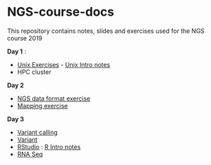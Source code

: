 # NGS-course-docs
This repository  contains notes, slides and exercises used for the NGS course 2019

**Day 1** :
- [Unix Exercises](unixExs) - [Unix Intro notes](Unix-Shell-intro)
- HPC cluster 

**Day 2**
- [NGS data format exercise](dataFormat)
- [Mapping exercise](mapping) 

**Day 3** 
- [Variant calling](variantCalling)
- [Variant](variantCalling)
- [RStudio](R-exs) : [R Intro notes](R-intro)
- [RNA Seq](RNA-seq)


